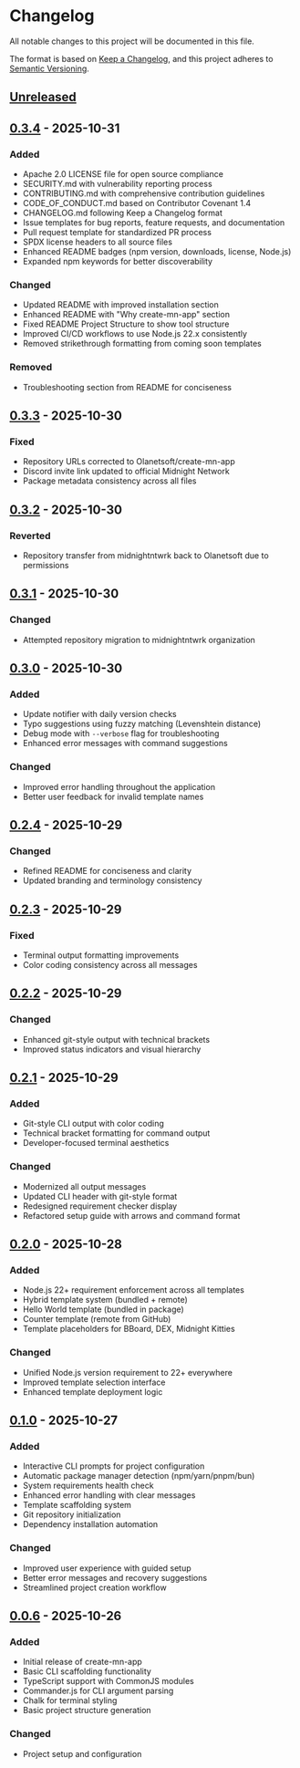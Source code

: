 # Changelog

All notable changes to this project will be documented in this file.

The format is based on [Keep a Changelog](https://keepachangelog.com/en/1.0.0/),
and this project adheres to [Semantic Versioning](https://semver.org/spec/v2.0.0.html).

## [Unreleased]

## [0.3.4] - 2025-10-31

### Added

- Apache 2.0 LICENSE file for open source compliance
- SECURITY.md with vulnerability reporting process
- CONTRIBUTING.md with comprehensive contribution guidelines
- CODE_OF_CONDUCT.md based on Contributor Covenant 1.4
- CHANGELOG.md following Keep a Changelog format
- Issue templates for bug reports, feature requests, and documentation
- Pull request template for standardized PR process
- SPDX license headers to all source files
- Enhanced README badges (npm version, downloads, license, Node.js)
- Expanded npm keywords for better discoverability

### Changed

- Updated README with improved installation section
- Enhanced README with "Why create-mn-app" section
- Fixed README Project Structure to show tool structure
- Improved CI/CD workflows to use Node.js 22.x consistently
- Removed strikethrough formatting from coming soon templates

### Removed

- Troubleshooting section from README for conciseness

## [0.3.3] - 2025-10-30

### Fixed

- Repository URLs corrected to Olanetsoft/create-mn-app
- Discord invite link updated to official Midnight Network
- Package metadata consistency across all files

## [0.3.2] - 2025-10-30

### Reverted

- Repository transfer from midnightntwrk back to Olanetsoft due to permissions

## [0.3.1] - 2025-10-30

### Changed

- Attempted repository migration to midnightntwrk organization

## [0.3.0] - 2025-10-30

### Added

- Update notifier with daily version checks
- Typo suggestions using fuzzy matching (Levenshtein distance)
- Debug mode with `--verbose` flag for troubleshooting
- Enhanced error messages with command suggestions

### Changed

- Improved error handling throughout the application
- Better user feedback for invalid template names

## [0.2.4] - 2025-10-29

### Changed

- Refined README for conciseness and clarity
- Updated branding and terminology consistency

## [0.2.3] - 2025-10-29

### Fixed

- Terminal output formatting improvements
- Color coding consistency across all messages

## [0.2.2] - 2025-10-29

### Changed

- Enhanced git-style output with technical brackets
- Improved status indicators and visual hierarchy

## [0.2.1] - 2025-10-29

### Added

- Git-style CLI output with color coding
- Technical bracket formatting for command output
- Developer-focused terminal aesthetics

### Changed

- Modernized all output messages
- Updated CLI header with git-style format
- Redesigned requirement checker display
- Refactored setup guide with arrows and command format

## [0.2.0] - 2025-10-28

### Added

- Node.js 22+ requirement enforcement across all templates
- Hybrid template system (bundled + remote)
- Hello World template (bundled in package)
- Counter template (remote from GitHub)
- Template placeholders for BBoard, DEX, Midnight Kitties

### Changed

- Unified Node.js version requirement to 22+ everywhere
- Improved template selection interface
- Enhanced template deployment logic

## [0.1.0] - 2025-10-27

### Added

- Interactive CLI prompts for project configuration
- Automatic package manager detection (npm/yarn/pnpm/bun)
- System requirements health check
- Enhanced error handling with clear messages
- Template scaffolding system
- Git repository initialization
- Dependency installation automation

### Changed

- Improved user experience with guided setup
- Better error messages and recovery suggestions
- Streamlined project creation workflow

## [0.0.6] - 2025-10-26

### Added

- Initial release of create-mn-app
- Basic CLI scaffolding functionality
- TypeScript support with CommonJS modules
- Commander.js for CLI argument parsing
- Chalk for terminal styling
- Basic project structure generation

### Changed

- Project setup and configuration

[Unreleased]: https://github.com/Olanetsoft/create-mn-app/compare/v0.3.4...HEAD
[0.3.4]: https://github.com/Olanetsoft/create-mn-app/compare/v0.3.3...v0.3.4
[0.3.3]: https://github.com/Olanetsoft/create-mn-app/compare/v0.3.2...v0.3.3
[0.3.2]: https://github.com/Olanetsoft/create-mn-app/compare/v0.3.1...v0.3.2
[0.3.1]: https://github.com/Olanetsoft/create-mn-app/compare/v0.3.0...v0.3.1
[0.3.0]: https://github.com/Olanetsoft/create-mn-app/compare/v0.2.4...v0.3.0
[0.2.4]: https://github.com/Olanetsoft/create-mn-app/compare/v0.2.3...v0.2.4
[0.2.3]: https://github.com/Olanetsoft/create-mn-app/compare/v0.2.2...v0.2.3
[0.2.2]: https://github.com/Olanetsoft/create-mn-app/compare/v0.2.1...v0.2.2
[0.2.1]: https://github.com/Olanetsoft/create-mn-app/compare/v0.2.0...v0.2.1
[0.2.0]: https://github.com/Olanetsoft/create-mn-app/compare/v0.1.0...v0.2.0
[0.1.0]: https://github.com/Olanetsoft/create-mn-app/compare/v0.0.6...v0.1.0
[0.0.6]: https://github.com/Olanetsoft/create-mn-app/releases/tag/v0.0.6
